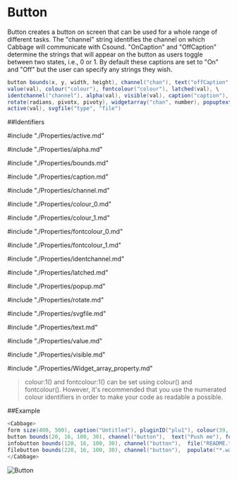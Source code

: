 # Button

Button creates a button on screen that can be used for a whole range of different tasks. The "channel" string identifies the channel on which Cabbage will communicate with Csound. "OnCaption" and "OffCaption" determine the strings that will appear on the button as users toggle between two states, i.e., 0 or 1. By default these captions are set to "On" and "Off" but the user can specify any strings they wish. 

```csharp
button bounds(x, y, width, height), channel("chan"), text("offCaption","onCaption"), \
value(val), colour("colour"), fontcolour("colour"), latched(val), \
identchannel("channel"), alpha(val), visible(val), caption("caption"), \ 
rotate(radians, pivotx, pivoty), widgetarray("chan", number), popuptext("text") \
active(val), svgfile("type", "file")
```
<!--(End of syntax)/-->


##Identifiers

#include "./Properties/active.md"

#include "./Properties/alpha.md"

#include "./Properties/bounds.md"

#include "./Properties/caption.md"

#include "./Properties/channel.md"

#include "./Properties/colour_0.md"

#include "./Properties/colour_1.md"

#include "./Properties/fontcolour_0.md"

#include "./Properties/fontcolour_1.md"

#include "./Properties/identchannel.md"

#include "./Properties/latched.md"

#include "./Properties/popup.md"

#include "./Properties/rotate.md"

#include "./Properties/svgfile.md"

#include "./Properties/text.md"

#include "./Properties/value.md"

#include "./Properties/visible.md"

#include "./Properties/Widget_array_property.md"

<!--(End of identifiers)/-->

>colour:1() and fontcolour:1() can be set using colour() and fontcolour(). However, it's recommended that you use the numerated colour identifiers in order to make your code as readable a possible. 

##Example
```csharp
<Cabbage>
form size(400, 500), caption("Untitled"), pluginID("plu1"), colour(39, 40, 34)
button bounds(20, 16, 100, 30), channel("button"),  text("Push me"), fontcolour("white")
infobutton bounds(120, 16, 100, 30), channel("button"),  file("README.txt"), text("Info")
filebutton bounds(220, 16, 100, 30), channel("button"),  populate("*.wav", ""), text("Browse")
</Cabbage>
```

![Button](../images/buttonExample.png)